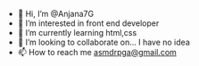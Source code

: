 - 👋 Hi, I’m @Anjana7G
- 👀 I’m interested in front end developer
- 🌱 I’m currently learning html,css
- 💞️ I’m looking to collaborate on... I have no idea
- 📫 How to reach me asmdrpga@gmail.com

<!---
Anjana7G/Anjana7G is a ✨ special ✨ repository because its `README.md` (this file) appears on your GitHub profile.
You can click the Preview link to take a look at your changes.
--->
